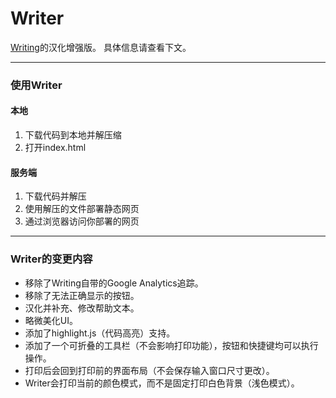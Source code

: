# Writer
[Writing](https://github.com/josephernest/writing)的汉化增强版。
具体信息请查看下文。

---
### 使用Writer
#### 本地
1. 下载代码到本地并解压缩
2. 打开index.html
#### 服务端
1. 下载代码并解压
2. 使用解压的文件部署静态网页
3. 通过浏览器访问你部署的网页
---
### Writer的变更内容
* 移除了Writing自带的Google Analytics追踪。
* 移除了无法正确显示的按钮。
* 汉化并补充、修改帮助文本。
* 略微美化UI。
* 添加了highlight.js（代码高亮）支持。
* 添加了一个可折叠的工具栏（不会影响打印功能），按钮和快捷键均可以执行操作。
* 打印后会回到打印前的界面布局（不会保存输入窗口尺寸更改）。
* Writer会打印当前的颜色模式，而不是固定打印白色背景（浅色模式）。